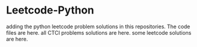 # Leetcode-Python
adding the python leetcode problem solutions in this repositories. 
The code files are here.
all CTCI problems solutions are here.
some leetcode solutions are here.








































































































































































































































































































































































































































































































































































































































































































































































































































